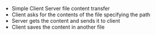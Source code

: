 * Simple Client Server file content transfer
* Client asks for the contents of the file specifying the path
* Server gets the content and sends it to client
* Client saves the content in another file